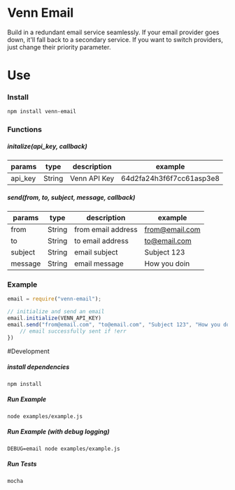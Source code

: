 # Venn Email
Build in a redundant email service seamlessly. If your email provider goes down, it'll fall back to a secondary service. If you want to switch providers, just change their priority parameter.

# Use

### Install
```bash
npm install venn-email
```
### Functions
##### initalize(api_key, callback)
|params         | type   |    description      | example                    |
|---------------| ----   |   --------------------------- | ------------     |
|api_key        | String |   Venn API Key    | 64d2fa24h3f6f7cc61asp3e8         |
##### send(from, to, subject, message, callback)
|params         | type   |    description      | example                    |
|---------------| ----   |   --------------------------- | ------------     |
|from           | String |   from email address    | from@email.com         |
|to             | String |   to email address      | to@email.com           |
|subject        | String |   email subject         | Subject 123            |
|message        | String |   email message         | How you doin           |

### Example
```js
email = require("venn-email");

// initialize and send an email
email.initialize(VENN_API_KEY)
email.send("from@email.com", "to@email.com", "Subject 123", "How you doin", function(err, result){
	// email successfully sent if !err
})
```



#Development

##### install dependencies
```
npm install
```

##### Run Example
```
node examples/example.js
```

##### Run Example (with debug logging)
```
DEBUG=email node examples/example.js
```

##### Run Tests
```
mocha
```



